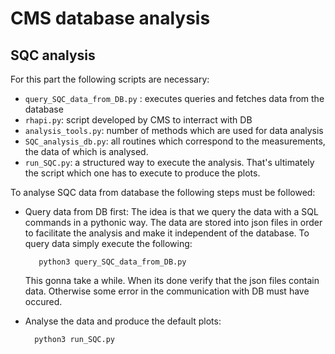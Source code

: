 
# CMS database analysis

## SQC analysis
For this part the following scripts are necessary:

* ```query_SQC_data_from_DB.py``` : executes queries and fetches data from the database
* ```rhapi.py```: script developed by CMS to interract with DB
* ```analysis_tools.py```: number of methods which are used for data analysis
* ```SQC_analysis_db.py```: all routines which correspond to the measurements, the data of which is analysed.
* ```run_SQC.py```: a structured way to execute the analysis. That's ultimately the script which one has to execute to produce the plots.

To analyse SQC data from database the following steps must be followed:

* Query data from DB first: The idea is that we query the data with a SQL commands in a pythonic way. The data are stored into json files
  in order to facilitate the analysis and make it independent of the database.
  To query data simply execute the following:

         python3 query_SQC_data_from_DB.py
         
  This gonna take a while. When its done verify that the json files contain data. Otherwise some error in the communication with DB must have occured.

* Analyse the data and produce the default plots:

        python3 run_SQC.py


